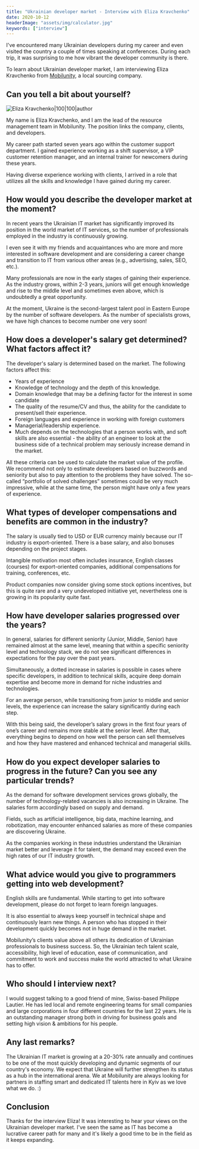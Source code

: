 ```yaml
---
title: "Ukrainian developer market - Interview with Eliza Kravchenko"
date: 2020-10-12
headerImage: "assets/img/calculator.jpg"
keywords: ["interview"]
---
```


I've encountered many Ukrainian developers during my career and even visited the country a couple of times speaking at conferences. During each trip, it was surprising to me how vibrant the developer community is there.

To learn about Ukrainian developer market, I am interviewing Eliza Kravchenko from [Mobilunity](https://mobilunity.com/), a local sourcing company.

## Can you tell a bit about yourself?

![Eliza Kravchenko|100|100|author](assets/img/eliza.jpg)

My name is Eliza Kravchenko, and I am the lead of the resource management team in Mobilunity. The position links the company, clients, and developers.

My career path started seven years ago within the customer support department. I gained experience working as a shift supervisor, a VIP customer retention manager, and an internal trainer for newcomers during these years.

Having diverse experience working with clients, I arrived in a role that utilizes all the skills and knowledge I have gained during my career.

## How would you describe the developer market at the moment?

In recent years the Ukrainian IT market has significantly improved its position in the world market of IT services, so the number of professionals employed in the industry is continuously growing.

I even see it with my friends and acquaintances who are more and more interested in software development and are considering a career change and transition to IT from various other areas (e.g., advertising, sales, SEO, etc.).

Many professionals are now in the early stages of gaining their experience. As the industry grows, within 2-3 years, juniors will get enough knowledge and rise to the middle level and sometimes even above, which is undoubtedly a great opportunity.

At the moment, Ukraine is the second-largest talent pool in Eastern Europe by the number of software developers. As the number of specialists grows, we have high chances to become number one very soon!

## How does a developer's salary get determined? What factors affect it?

The developer's salary is determined based on the market. The following factors affect this:

- Years of experience
- Knowledge of technology and the depth of this knowledge.
- Domain knowledge that may be a defining factor for the interest in some candidate
- The quality of the resume/CV and thus, the ability for the candidate to present/sell their experience.
- Foreign languages and experience in working with foreign customers
- Managerial/leadership experience.
- Much depends on the technologies that a person works with, and soft skills are also essential - the ability of an engineer to look at the business side of a technical problem may seriously increase demand in the market.

All these criteria can be used to calculate the market value of the profile. We recommend not only to estimate developers based on buzzwords and seniority but also to pay attention to the problems they have solved. The so-called “portfolio of solved challenges” sometimes could be very much impressive, while at the same time, the person might have only a few years of experience.

## What types of developer compensations and benefits are common in the industry?

The salary is usually tied to USD or EUR currency mainly because our IT industry is export-oriented. There is a base salary, and also bonuses depending on the project stages.

Intangible motivation most often includes insurance, English classes (courses) for export-oriented companies, additional compensations for training, conferences, etc.

Product companies now consider giving some stock options incentives, but this is quite rare and a very undeveloped initiative yet, nevertheless one is growing in its popularity quite fast.

## How have developer salaries progressed over the years?

In general, salaries for different seniority (Junior, Middle, Senior) have remained almost at the same level, meaning that within a specific seniority level and technology stack, we do not see significant differences in expectations for the pay over the past years.

Simultaneously, a dotted increase in salaries is possible in cases where specific developers, in addition to technical skills, acquire deep domain expertise and become more in demand for niche industries and technologies.

For an average person, while transitioning from junior to middle and senior levels, the experience can increase the salary significantly during each step.

With this being said, the developer’s salary grows in the first four years of one’s career and remains more stable at the senior level. After that, everything begins to depend on how well the person can sell themselves and how they have mastered and enhanced technical and managerial skills.

## How do you expect developer salaries to progress in the future? Can you see any particular trends?

As the demand for software development services grows globally, the number of technology-related vacancies is also increasing in Ukraine. The salaries form accordingly based on supply and demand.

Fields, such as artificial intelligence, big data, machine learning, and robotization, may encounter enhanced salaries as more of these companies are discovering Ukraine.

As the companies working in these industries understand the Ukrainian market better and leverage it for talent, the demand may exceed even the high rates of our IT industry growth.

## What advice would you give to programmers getting into web development?

English skills are fundamental. While starting to get into software development, please do not forget to learn foreign languages.

It is also essential to always keep yourself in technical shape and continuously learn new things. A person who has stopped in their development quickly becomes not in huge demand in the market.

Mobilunity’s clients value above all others its dedication of Ukrainian professionals to business success. So, the Ukrainian tech talent scale, accessibility, high level of education, ease of communication, and commitment to work and success make the world attracted to what Ukraine has to offer.

## Who should I interview next?

I would suggest talking to a good friend of mine, Swiss-based Philippe Lautier. He has led local and remote engineering teams for small companies and large corporations in four different countries for the last 22 years. He is an outstanding manager strong both in driving for business goals and setting high vision & ambitions for his people.

## Any last remarks?

The Ukrainian IT market is growing at a 20-30% rate annually and continues to be one of the most quickly developing and dynamic segments of our country's economy. We expect that Ukraine will further strengthen its status as a hub in the international arena. We at Mobilunity are always looking for partners in staffing smart and dedicated IT talents here in Kyiv as we love what we do. :)

## Conclusion

Thanks for the interview Eliza! It was interesting to hear your views on the Ukrainian developer market. I've seen the same as IT has become a lucrative career path for many and it's likely a good time to be in the field as it keeps expanding.
